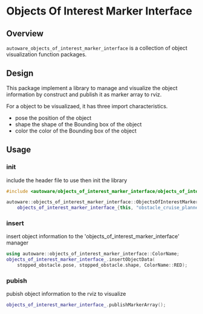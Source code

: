 # Objects Of Interest Marker Interface

## Overview

`autoware_objects_of_interest_marker_interface` is a collection of object visualization function packages. 

## Design

This package implement a library to manage and visualize the object information by construct and publish it as marker array to rviz.

For a object to be visualizaed, it has three import characteristics.
- pose the position of the object
- shape the shape of the Bounding box of the object
- color the color of the Bounding box of the object



## Usage

### init
include the header file to use then init the library
```cpp
#include <autoware/objects_of_interest_marker_interface/objects_of_interest_marker_interface.hpp>

autoware::objects_of_interest_marker_interface::ObjectsOfInterestMarkerInterface
    objects_of_interest_marker_interface_{this, "obstacle_cruise_planner"};
```

### insert
insert object information to the 'objects_of_interest_marker_interface' manager
```cpp
using autoware::objects_of_interest_marker_interface::ColorName;
objects_of_interest_marker_interface_.insertObjectData(
    stopped_obstacle.pose, stopped_obstacle.shape, ColorName::RED);
```

### pubish
pubish object information to the rviz to visualize
```cpp
objects_of_interest_marker_interface_.publishMarkerArray();
```